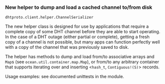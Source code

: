 ### New helper to dump and load a cached channel to/from disk

`dhtproto.client.helper.ChannelSerializer`

The new helper class is designed for use by applications that require a complete
copy of some DHT channel before they are able to start operating. In the case of
a DHT outage (either partial or complete), getting a fresh copy of a channel is
not possible, but many apps can function perfectly well with a copy of the
channel that was previously saved to disk.

The helper has methods to dump and load from/to associative arrays and `Map`s
(see `ocean.util.container.map.Map`), or from/to any arbitrary container that
supports iterating over and inserting <`hash_t`, `Contiguous!(S)`> records.

Usage examples: see documented unittests in the module.

